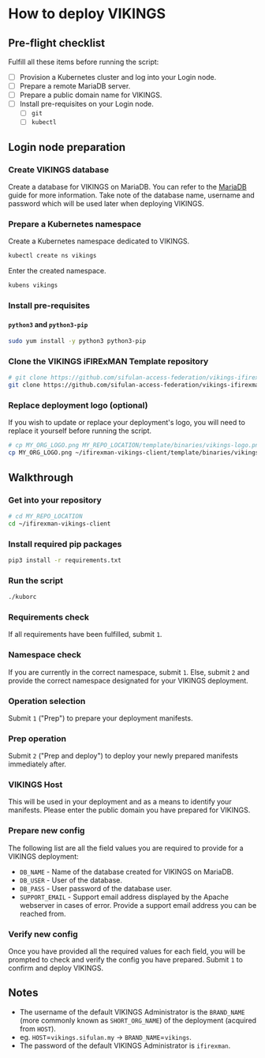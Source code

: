 # How to deploy VIKINGS

## Pre-flight checklist
Fulfill all these items before running the script:
- [ ] Provision a Kubernetes cluster and log into your Login node.
- [ ] Prepare a remote MariaDB server.
- [ ] Prepare a public domain name for VIKINGS.
- [ ] Install pre-requisites on your Login node.
  - [ ] `git`
  - [ ] `kubectl`

## Login node preparation

### Create VIKINGS database
Create a database for VIKINGS on MariaDB. You can refer to the [MariaDB](guides/mariadb.md) guide for more information. Take note of the database name, username and password which will be used later when deploying VIKINGS.

### Prepare a Kubernetes namespace
Create a Kubernetes namespace dedicated to VIKINGS.
```sh
kubectl create ns vikings
```

Enter the created namespace.
```sh
kubens vikings
```

### Install pre-requisites

#### `python3` and `python3-pip`
```sh
sudo yum install -y python3 python3-pip
```

### Clone the VIKINGS iFIRExMAN Template repository
```sh
# git clone https://github.com/sifulan-access-federation/vikings-ifirexman-template.git MY_REPO_NAME
git clone https://github.com/sifulan-access-federation/vikings-ifirexman-template.git ifirexman-vikings-client
```

### Replace deployment logo (optional)
If you wish to update or replace your deployment's logo, you will need to replace it yourself before running the script.
```sh
# cp MY_ORG_LOGO.png MY_REPO_LOCATION/template/binaries/vikings-logo.png
cp MY_ORG_LOGO.png ~/ifirexman-vikings-client/template/binaries/vikings-logo.png
```

## Walkthrough

### Get into your repository
```sh
# cd MY_REPO_LOCATION
cd ~/ifirexman-vikings-client
```

### Install required pip packages
```sh
pip3 install -r requirements.txt
```

### Run the script
```sh
./kuborc
```

### Requirements check
If all requirements have been fulfilled, submit `1`.

### Namespace check
If you are currently in the correct namespace, submit `1`. Else, submit `2` and provide the correct namespace designated for your VIKINGS deployment.

### Operation selection
Submit `1` ("Prep") to prepare your deployment manifests.

### Prep operation
Submit `2` ("Prep and deploy") to deploy your newly prepared manifests immediately after.

### VIKINGS Host
This will be used in your deployment and as a means to identify your manifests. Please enter the public domain you have prepared for VIKINGS.

### Prepare new config
The following list are all the field values you are required to provide for a VIKINGS deployment:
- `DB_NAME` - Name of the database created for VIKINGS on MariaDB.
- `DB_USER` - User of the database.
- `DB_PASS` - User password of the database user.
- `SUPPORT_EMAIL` - Support email address displayed by the Apache webserver in cases of error. Provide a support email address you can be reached from.

### Verify new config
Once you have provided all the required values for each field, you will be prompted to check and verify the config you have prepared. Submit `1` to confirm and deploy VIKINGS.

## Notes
- The username of the default VIKINGS Administrator is the `BRAND_NAME` (more commonly known as `SHORT_ORG_NAME`) of the deployment (acquired from `HOST`).
- eg. `HOST`=`vikings.sifulan.my` -> `BRAND_NAME`=`vikings`.
- The password of the default VIKINGS Administrator is `ifirexman`.